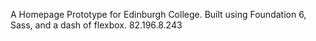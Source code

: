 A Homepage Prototype for Edinburgh College. Built using Foundation 6, Sass, and a dash of flexbox. 82.196.8.243
